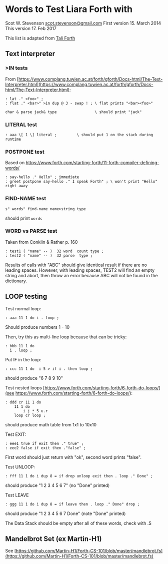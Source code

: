 # Words to Test Liara Forth with
Scot W. Stevenson <scot.stevenson@gmail.com>
First version 15. March 2014
This version 17. Feb 2017

This list is adapted from [Tali Forth](https://github.com/scotws/TaliForth)

## Text interpreter

### >IN tests

From
[https://www.complang.tuwien.ac.at/forth/gforth/Docs-html/The-Text-Interpreter.html](https://www.complang.tuwien.ac.at/forth/gforth/Docs-html/The-Text-Interpreter.html):
```
: lat ." <foo>" ;
: flat ." <bar>" >in dup @ 3 - swap ! ; \ flat prints "<bar><foo>"

char & parse jack& type                 \ should print "jack"    
```

### LITERAL test

```
: aaa \[ 1 \] literal ;         \ should put 1 on the stack during runtime
```


### POSTPONE test

Based on https://www.forth.com/starting-forth/11-forth-compiler-defining-words/
```
: say-hello ." Hello" ; immediate
: greet postpone say-hello ." I speak Forth" ; \ won't print "Hello" right away
```


### FIND-NAME test

```
s" words" find-name name>string type
``` 
should print `words`


### WORD vs PARSE test 

Taken from Conklin & Rather p. 160
```
: test1 ( "name" -- )  32 word  count type ; 
: test2 ( "name" -- )  32 parse  type ; 
```

Results of calls with "ABC" should give identical result if there are no
leading spaces. However, with leading spaces, TEST2 will find an empty string
and abort, then throw an error because ABC will not be found in the dictionary.


## LOOP testing

Test normal loop:
```
: aaa 11 1 do i . loop ;        
```
Should produce numbers 1 - 10

Then, try this as multi-line loop because that can be tricky:
```
: bbb 11 1 do 
  i . loop ; 
```

Put IF in the loop:
```
: ccc 11 1 do  i 5 > if i . then loop ; 
```
should produce "6 7 8 9 10"

Test nested loops [https://www.forth.com/starting-forth/6-forth-do-loops/](see https://www.forth.com/starting-forth/6-forth-do-loops/):
```
: ddd cr 11 1 do
    11 1 do 
        i j * 5 u.r 
    loop cr loop ;
```
should produce math table from 1x1 to 10x10

Test EXIT:
```
: eee1 true if exit then ." true" ; 
: eee2 false if exit then ."false" ; 
```
First word should just return with "ok", second word prints "false".

Test UNLOOP: 
```
: fff 11 1 do i dup 8 = if drop unloop exit then . loop ." Done" ; 
```
should produce "1 2 3 4 5 6 7" (no "Done" printed)

Test LEAVE
```
: ggg 11 1 do i dup 8 = if leave then . loop ." Done" drop ; 
```
should produce "1 2 3 4 5 6 7 Done" (note "Done" printed)

The Data Stack should be empty after all of these words, check with .S

## Mandelbrot Set (ex Martin-H1)

See
[https://github.com/Martin-H1/Forth-CS-101/blob/master/mandlebrot.fs](https://github.com/Martin-H1/Forth-CS-101/blob/master/mandlebrot.fs)
